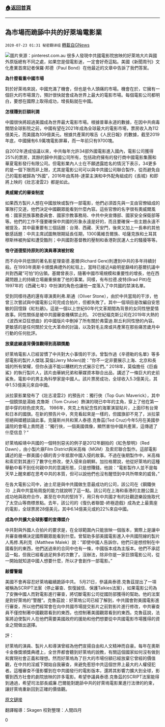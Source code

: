 ###  [:house:返回首頁](https://github.com/ourhimalayas/txt)
---

## 為市場而跪舔中共的好萊塢電影業
`2020-07-23 01:31 秘密翻译组` [轉載自GNews](https://gnews.org/zh-hant/273298/)

![](https://s3.amazonaws.com/gnews-media-offload/wp-content/uploads/2020/07/23012301/Picture-1-146.png)圖片來源：pinterest.com.au 
很多人發現中共國電影院放映的好萊塢大片與國外原版總有不同之處，如果您是個電影迷，一定會好奇這點。美國《新聞周刊》文化產業首席記者保羅·邦德（Paul Bond）在他最近的文章中告訴了我們答案。

**為什麼看重中國市場**

對於好萊塢來說，中國充滿了機會，但也是令人頭痛的市場。機會在於，它擁有一個巨大的市場潛力，預計很快就會成為世界上最大的電影市場。每個電影公司都明白，要想在國際上取得成功，增長點就在中國。

**怎樣賺到巨額利潤**

中國很快將超過美國成為世界最大電影市場。根據普華永道的數據，在因中共病毒關閉全球影院之前，中國有望在2021年成為全球最大的電影市場，票房收入為112億美元，而美國為109億美元。根據共產黨的喉舌《人民日報》的數據，截至2019年底，中國擁有6.9萬塊電影屏幕，而一年前只有9700塊。

自2012年達成協議以來，中共每年允許34部外國電影進入國內，電影公司獲得25%的票房，其餘的歸中共國公司所有，包括政府擁有的發行商中國電影集團和華夏電影發行有限公司。但電影業內人士在不願透露姓名的情況下表示，34更多的是一個下限而非上限，尤其是電影公司可以與中共國公司聯合製作，從而避免自己的電影被歸為“外國”，2016年由馬特-達蒙主演和中外配角組成的《長城》和即將上映的《壯志凌雲2》都是如此。

**奧威爾式的審查制度**

如果西方製片人想在中國放映或製作一部電影，他們必須首先與一支由官僚組成的軍隊打交道，他們決定中國觀眾能看到什麼內容。這些官僚的名字很有奧威爾風格：國家民族事務委員會、國家宗教事務局、中共中央宣傳部、國家安全保衛部等等。他們的工作不僅要確保中共國的形象永遠是好的，而且要確保一些主題永遠不被提及，其中最重要有三個話題：台灣、西藏、天安門，後來又加上一長串的其他敏感話題：中共主席試圖無限期延長任期，1300萬維吾爾族、哈薩克族和土耳其穆斯林被拘留和遭受酷刑；中共國對基督教的壓制和香港對民運人士的騷擾等等。

**恪守道德堅持原則的演員導演被封殺**

而不向中共低頭的著名影星理查德.基爾(Richard Gere)則遭到中共的多年持續封殺。在1993年奧斯卡頒獎典禮外的紅毯上，當時已接近A級明星巔峰的基爾抗議中共對西藏”可怕”的佔領。基爾曾表示，隨著中國市場規模和重要性的增長，他在西藏問題上的持續立場嚴重損害了他的事業。同樣，有布拉德.皮特(Brad Pitt)在1997年的《西藏七年》中扮演的角色也讓他一度落入了中共國的禁演名單。

受到同樣待遇的還有導演奧利弗.斯通（Oliver Stone），由於中共當局的干涉，他曾三次嘗試與中國電影公司完成合拍片，但都失敗了。其中一個項目是改編自安思敏的回憶錄《紅杜鵑》。這是一個以上世紀60年代文革期間為背景的女同性戀愛情故事。同性關係是被中共國審查機構禁止的。 20世紀福克斯公司在2019年大熱的《波西米亞狂想曲》的中國版片中刪掉了所有關於弗雷迪.默丘利同性戀的內容。更敏感的是任何關於文化大革命的討論，以及對毛主席或共產黨在那些痛苦歲月中行動的任何批評。

**放棄底線違背價值觀得到高額獎勵**

好萊塢電影人已經習慣了中共對大小事情的干涉。曾製作過《辛德勒的名單》等多部電影的製片人傑瑞.莫倫(Jerry Molen)說：”你不一定非要展示上海、北京和長城的所有榮耀，但你永遠不能以糟糕的方式展示它們。” 2018年，莫倫擔任《巨齒鯊》的執行製片人，該片由華納兄弟和華媒資本聯合出品，講述了一條巨大的史前鯊魚，電影中的男主角科學家是中國人。該片票房成功，全球收入5.3億美元，其中1.53億美元來自中國。

派拉蒙影業發布了《壯志凌雲2》的預告片：獨行俠（Top Gun: Maverick），其中一個鏡頭是湯姆.克魯斯（Tom Cruise）飾演的現已中年的主角，穿上了他在第一部中穿的棕色皮夾克。 1986年，夾克上有紀念性的海軍演習貼片，上面印有台灣和日本的國旗。在新的預告片中，夾克看起來是一樣的，但國旗卻不見了，派拉蒙拒絕與媒體談論此事。克薩斯州共和黨人泰德.克魯茲(Ted Cruz)今年5月在美國參議院的會場上責問道：”獨行俠，一個美國偶像，顯然害怕中國共產黨，這傳遞了什麼信息？”

好萊塢綏靖中共國的一個特別惡劣的例子是2012年翻拍的《紅色黎明》（Red Dawn），由小製片廠Film District與米高梅（MGM）及索尼聯合製作。這部電影講述的是一群美國小鎮的青少年抵禦中國入侵的故事。不過在後期製作中，米高梅和索尼對其進行了數字化修改，使入侵來自朝鮮。加拉格爾說，他從好萊塢的這種舉動中看不到任何親中共的意識形態，只是想賺錢。他說：”電影製作人並不是每天早上醒來都在思考中共的本質，但可以說他們也沒有醒悟到中共所帶來的威脅。”

在各大電影公司中，迪士尼是與中共國做生意最成功的公司，該公司在《鋼鐵俠3》上與中共當局周旋的能力就說明了這一點。該公司在上海和香港的主題公園上成功地與政府合作，甚至在中共的堅持下，用只有中共國才有的壯觀遊樂設施取代了太空山等商標景點。去年，該公司的《復仇者聯盟-終極遊戲》成為史上最賣座的電影，全球票房28億美元，其中6.14億美元或約22%來自中國。

**成為中共擴大全球影響的宣傳媒介**

中共對與外國人合拍片的要求是，在全球範圍內只能放映一個版本，實際上是讓中共審查機構決定國際觀眾能看到什麼。曾幫助多部美國電影進入中共國院線的製片人馬修.馬利克（Matthew Malek）說：”即使中國人告訴你，他們只是想控制在中國看到的東西，他們送過來的合同中也有一條，中國版本成為主版本。他們不承認這一點，但我已經看過足夠多的次數了。沒辦法，除非你是一家巨頭電影公司，從一開始就知道中國人想要什麼，所以才會創作一部電影。”

**敲響警鐘**

美國不會再容忍好萊塢繼續跪舔中共。 5月21日，參議員泰德.克魯茲提出了一項被稱為SCRIPT法案（停止審查、恢復誠信、保護Talkies法案），如果電影公司為了安撫中國人而對電影進行審查，將切斷電影公司從國防部獲得的幫助。他的法案是對好萊塢的”警醒”。克魯茲說：好萊塢公司已經了解到，中共國會對美國電影進行審查，所以他們經常會在向中共國市場提交影片之前對影片進行修改，中共審查員不僅控制著中國觀眾看到的東西，也控制著美國觀眾看到的東西。克魯茲說，法案將迫使製片人在他們需要美國政府的援助和他們想要從中共國電影市場獲得的資金之間做出選擇。

評：

好萊塢的演員、製片人和導演曾經為他們宣揚自由和人文精神而自豪。每年在奧斯卡金像獎頒獎典禮上，全世界都會聽到好萊塢的說教，有關這個國家如何沒有做到和實現社會正義和理想。然而好萊塢為了巨大的市場份額已經放棄它曾經的價值觀，在中共的淫威下開始自我審查，來避免惹怒中共這個世界上最大的人權侵犯者。這種審查不僅影響到在中共國發行的電影版本，還將其影響力擴大到全球，影響到西方社會的劇院放映的許多電影。希望參議員泰德.克魯茲的SCRIPT法案能得到通過，希望司法部長威廉.巴爾能對跪舔中共的好萊塢電影業進行法律的約束，讓好萊塢重新回到正確的價值觀。

[原文鏈接](https://www.newsweek.com/hollywood-has-long-played-chinas-ruleswill-new-cold-war-derail-that-1518947)

翻譯報導：Skagen 
校對整理：人間四月

0
